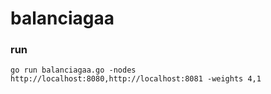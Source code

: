 # balanciagaa

### run

```
go run balanciagaa.go -nodes http://localhost:8080,http://localhost:8081 -weights 4,1
```
